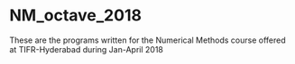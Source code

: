 # NM_octave_2018
These are the programs written for the Numerical Methods course offered at TIFR-Hyderabad during Jan-April 2018
